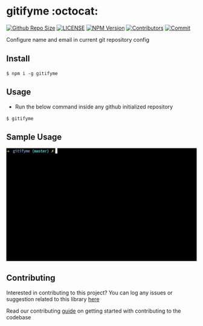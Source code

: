 # gitifyme :octocat:

[![Github Repo Size](https://img.shields.io/github/repo-size/arshadkazmi42/gitifyme.svg)](https://github.com/arshadkazmi42/gitifyme)
[![LICENSE](https://img.shields.io/npm/l/gitifyme.svg)](https://github.com/arshadkazmi42/gitifyme/LICENSE)
[![NPM Version](https://img.shields.io/npm/v/gitifyme.svg)](https://www.npmjs.com/package/gitifyme)
[![Contributors](https://img.shields.io/github/contributors/arshadkazmi42/gitifyme.svg)](https://github.com/arshadkazmi42/gitifyme/graphs/contributors)
[![Commit](https://img.shields.io/github/last-commit/arshadkazmi42/gitifyme.svg)](https://github.com/arshadkazmi42/gitifyme/commits/master)

Configure name and email in current git repository config

## Install

```
$ npm i -g gitifyme
```

## Usage

- Run the below command inside any github initialized repository

```
$ gitifyme
```

## Sample Usage

<img src="assets/gitifyme.gif" alt="gitifyme"/> <br>

## Contributing

Interested in contributing to this project?
You can log any issues or suggestion related to this library [here](https://github.com/arshadkazmi42/gitifyme/issues/new)

Read our contributing [guide](CONTRIBUTING.md) on getting started with contributing to the codebase